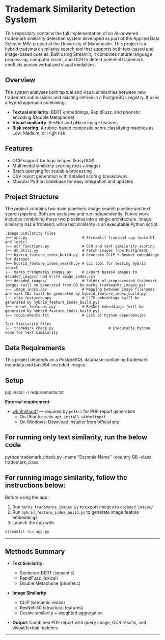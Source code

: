 # Trademark Similarity Detection System

This repository contains the full implementation of an AI-powered trademark similarity detection system developed as part of the Applied Data Science MSc project at the University of Manchester. This project is a hybrid trademark similarity search tool that supports both text-based and image-based queries. Built using Streamlit, it combines natural language processing, computer vision, and OCR to detect potential trademark conflicts across verbal and visual modalities.

## Overview

The system analyses both textual and visual similarities between new trademark submissions and existing entries in a PostgreSQL registry. It uses a hybrid approach combining:

- **Textual similarity**: BERT embeddings, RapidFuzz, and phonetic encoding (Double Metaphone)
- **Visual similarity**: ResNet and pHash image features
- **Risk scoring**: A rubric-based composite score classifying matches as Low, Medium, or High risk

## Features

- OCR support for logo images (EasyOCR)
- Multimodal similarity scoring (text + image)
- Batch querying for scalable processing
- CSV report generation with detailed scoring breakdowns
- Modular Python codebase for easy integration and updates

## Project Structure
The project contains two main pipelines: image search pipeline and text search pipeline. Both are exclusive and run independently. Future work includes combining these two pipelines into a single architecture. Image similarity has a frontend, while text similarity is an executable Python script.
```
.Image Similarity Files
├── app.py                         # Streamlit frontend app (main UI and logic)
├── ocr_functions.py               # OCR and text similarity scoring
├── db_utils.py                    # Fetch images from PostgreSQL
├── hybrid_feature_index_build.py  # Generate CLIP + ResNet embeddings for dataset
├── hybrid_feature_index_search.py # CLI tool for testing hybrid search
├── marks_trademarks_images.py     # Export base64 images to decoded_images/ nad write image_index.csv
├── decoded_images/                # Folder of preprocessed trademark images (will be generated from DB by marks_trademarks_images.py)
├── image_index.csv                # Mapping between image filenames and mark IDs (will be generated by hybrid_feature_index_build.py)
├── clip_features.npy              # CLIP embeddings (will be generated by hybrid_feature_index_build.py)
├── resnet_features.npy            # ResNet embeddings (will be generated by hybrid_feature_index_build.py)
├── requirements.txt               # List of Python dependencies

Text Similarity Files
├── trademark_check.py                         # Executable Python code for text similarity 
```
## Data Requirements
This project depends on a PostgreSQL database containing trademark metadata and base64-encoded images.

## Setup
pip install -r requirements.txt

**External requirement:**

- [wkhtmltopdf](https://wkhtmltopdf.org/) — required by `pdfkit` for PDF report generation
  - On Ubuntu: `sudo apt install wkhtmltopdf`
  - On Windows: Download installer from official site

## For running only text similarity, run the below code
python trademark_check.py -name "Example Name" -country GB -class trademark_class

## For running image similarity, follow the instructions below:
Before using the app:

1. Run `marks_trademarks_images.py` to export images to `decoded_images/`
2. Run `hybrid_feature_index_build.py` to generate image feature embeddings
3. Launch the app with:

```bash
streamlit run app.py
```

---

## Methods Summary

- **Text Similarity**:

  - Sentence-BERT (semantic)
  - RapidFuzz (lexical)
  - Double Metaphone (phonetic)

- **Image Similarity**:

  - CLIP (semantic vision)
  - ResNet-50 (structural features)
  - Cosine similarity + weighted aggregation

- **Output**: Combined PDF report with query image, OCR results, and visual/textual matches

---
